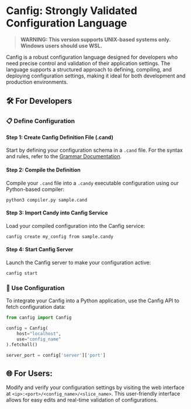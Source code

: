 # Canfig: Strongly Validated Configuration Language
> **WARNING: This version supports UNIX-based systems only. Windows users should use WSL.**

Canfig is a robust configuration language designed for developers who need precise control and validation of their application settings. The language supports a structured approach to defining, compiling, and deploying configuration settings, making it ideal for both development and production environments.


## 🛠️ For Developers

### 📋 Define Configuration

#### **Step 1: Create Canfig Definition File (.cand)**

Start by defining your configuration schema in a `.cand` file. For the syntax and rules, refer to the [Grammar Documentation](./doc/grammar.md).

#### **Step 2: Compile the Definition**

Compile your `.cand` file into a `.candy` executable configuration using our Python-based compiler:

```shell
python3 compiler.py sample.cand
```

#### **Step 3: Import Candy into Canfig Service**

Load your compiled configuration into the Canfig service:

```shell
canfig create my_config from sample.candy
```

#### **Step 4: Start Canfig Server**

Launch the Canfig server to make your configuration active:

```shell
canfig start
```

### 🥳 Use Configuration

To integrate your Canfig into a Python application, use the Canfig API to fetch configuration data:

```python
from canfig import Canfig

config = Canfig(
    host="localhost",
    use="config_name"
).fetchall()

server_port = config['server']['port']
```

## 🌐 For Users:

Modify and verify your configuration settings by visiting the web interface at `<ip>:<port>/<config_name>/<slice_name>`. This user-friendly interface allows for easy edits and real-time validation of configurations.
